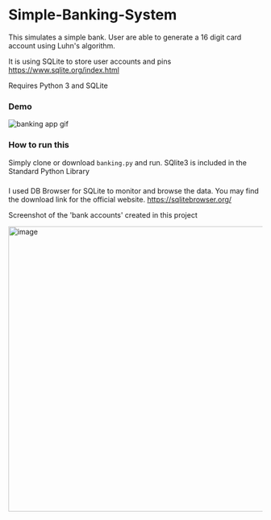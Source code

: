 # Simple-Banking-System

This simulates a simple bank.
User are able to generate a 16 digit card account using Luhn's algorithm.

It is using SQLite to store user accounts and pins
https://www.sqlite.org/index.html

Requires Python 3 and SQLite

### Demo
![banking app gif](https://github.com/MellowPhi/Simple-Banking-System/assets/48370987/7b7b969a-c062-48df-b091-6f2d0d14d9c3)


### How to run this
Simply clone or download `banking.py` and run. SQlite3 is included in the Standard Python Library

### 
I used DB Browser for SQLite to monitor and browse the data. You may find the download link for the official website.
https://sqlitebrowser.org/

Screenshot of the 'bank accounts' created in this project

<img width="566" alt="image" src="https://github.com/MellowPhi/Simple-Banking-System/assets/48370987/a218fa28-6b7e-44e4-95fa-87c1badc0f77">
